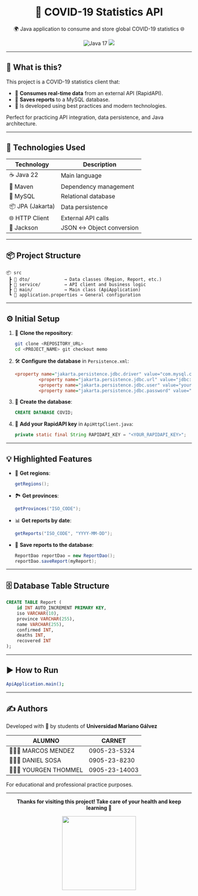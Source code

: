 
<h1 align="center">🦠 COVID-19 Statistics API </h1>
<p align="center">
  🌍 Java application to consume and store global COVID-19 statistics 🌐  
</p>

<p align="center">
  <img src="https://img.shields.io/badge/Java-22-blue?logo=java" alt="Java 17">
  <img src="https://img.shields.io/badge/MySQL-DB-important?logo=mysql">
</p>

---

## 🚀 What is this?

This project is a COVID-19 statistics client that:

- 📡 **Consumes real-time data** from an external API (RapidAPI).
- 💾 **Saves reports** to a MySQL database.
- 🧠 Is developed using best practices and modern technologies.

Perfect for practicing API integration, data persistence, and Java architecture.

---

## 🧰 Technologies Used

| Technology       | Description |
|------------------|-------------|
| ☕ Java 22        | Main language |
| 🧱 Maven         | Dependency management |
| 🐬 MySQL         | Relational database |
| 📦 JPA (Jakarta) | Data persistence |
| 🌐 HTTP Client   | External API calls |
| 🧊 Jackson       | JSON ↔️ Object conversion |

---

## 📦 Project Structure

```
📦 src
 ┣ 📂 dto/             → Data classes (Region, Report, etc.)
 ┣ 📂 service/         → API client and business logic
 ┣ 📂 main/            → Main class (ApiApplication)
 ┗ 📄 application.properties → General configuration
```

---

## ⚙️ Initial Setup

1. 🔽 **Clone the repository**:
   ```bash
   git clone <REPOSITORY_URL>
   cd <PROJECT_NAME> git checkout memo
   ```

2. 🛠️ **Configure the database** in `Persistence.xml`:
   ```ini
   <property name="jakarta.persistence.jdbc.driver" value="com.mysql.cj.jdbc.Driver"/>
            <property name="jakarta.persistence.jdbc.url" value="jdbc:mysql://localhost:3306/covid?useSSL=false&amp;serverTimezone=UTC"/>
            <property name="jakarta.persistence.jdbc.user" value="your user"/>
            <property name="jakarta.persistence.jdbc.password" value="your password"/>
   ```

3. 🐬 **Create the database**:
   ```sql
   CREATE DATABASE COVID;
   ```

4. 🔑 **Add your RapidAPI key** in `ApiHttpClient.java`:
   ```java
   private static final String RAPIDAPI_KEY = "<YOUR_RAPIDAPI_KEY>";
   ```

---

## 💡 Highlighted Features

- 📍 **Get regions**:  
  ```java
  getRegions();
  ```

- 🏞️ **Get provinces**:  
  ```java
  getProvinces("ISO_CODE");
  ```

- 📊 **Get reports by date**:  
  ```java
  getReports("ISO_CODE", "YYYY-MM-DD");
  ```

- 💾 **Save reports to the database**:
  ```java
  ReportDao reportDao = new ReportDao();
  reportDao.saveReport(myReport);
  ```

---

## 🗄️ Database Table Structure

```sql
CREATE TABLE Report (
    id INT AUTO_INCREMENT PRIMARY KEY,
    iso VARCHAR(10),
    province VARCHAR(255),
    name VARCHAR(255),
    confirmed INT,
    deaths INT,
    recovered INT
);
```

---

## ▶️ How to Run

```bash
ApiApplication.main();
```

---

## ✍️ Authors

Developed with 💙 by students of **Universidad Mariano Gálvez**  

| ALUMNO                  | CARNET        |
|-------------------------|---------------|
| 🧑🏻‍💻 MARCOS MENDEZ   | 0905-23-5324  |
| 🧑🏽‍💻 DANIEL SOSA     | 0905-23-8230  |
| 🧑🏽‍💻 YOURGEN THOMMEL | 0905-23-14003 |



For educational and professional practice purposes.

---

<p align="center">
  <strong>Thanks for visiting this project! Take care of your health and keep learning 🚀</strong>
</p>

<p align="center">
  <img src="https://upload.wikimedia.org/wikipedia/commons/1/15/Escudo_de_la_universidad_Mariano_G%C3%A1lvez_Guatemala.svg" width="200"/>
</p>
